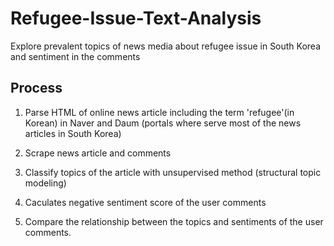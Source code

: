 # Refugee-Issue-Text-Analysis
Explore prevalent topics of news media about refugee issue in South Korea and sentiment in the comments

## Process

1. Parse HTML of online news article including the term 'refugee'(in Korean) in Naver and Daum (portals where serve most of the news articles in South Korea)

2. Scrape news article and comments

3. Classify topics of the article with unsupervised method (structural topic modeling)

4. Caculates negative sentiment score of the user comments

5. Compare the relationship between the topics and sentiments of the user comments.
